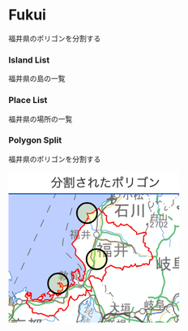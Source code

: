 Fukui
===============

福井県のポリゴンを分割する

### Island List

福井県の島の一覧

### Place List

福井県の場所の一覧

### Polygon Split

福井県のポリゴンを分割する

![splited_polygons](https://github.com/ohwada/World_Countries/blob/main/geoPandas/polygon_explode/fukui/polygon_split/screenshots/splited_polygons.png)
